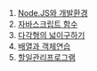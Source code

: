1. [Node.JS와 개발환경](https://github.com/kowoohyuk/codesquad-pre/tree/1)
2. [자바스크립트 함수](https://github.com/kowoohyuk/codesquad-pre/tree/2)
3. [다각형의 넓이구하기]()
4. [배열과 객체연습]()
5. [할일관리프로그램]()
